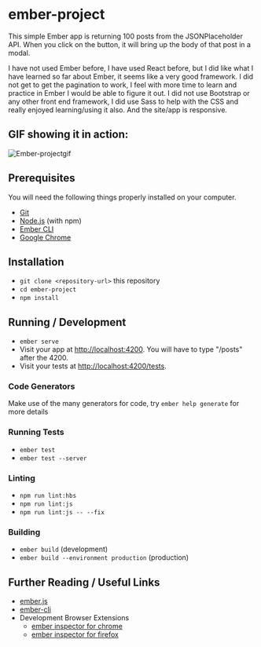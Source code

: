 # ember-project

This simple Ember app is returning 100 posts from the JSONPlaceholder API. When you click on the button, it will bring up the body of that post in a modal.

I have not used Ember before, I have used React before, but I did like what I have learned so far about Ember, it seems like a very good framework. I did not get to get the pagination to work, I feel with more time to learn and practice in Ember I would be able to figure it out. I did not use Bootstrap or any other front end framework, I did use Sass to help with the CSS and really enjoyed learning/using it also. And the site/app is responsive.

## GIF showing it in action:

![Ember-projectgif](https://user-images.githubusercontent.com/47544368/62960193-24cc7a00-bdc8-11e9-80ab-b30c4dcdec4f.gif)

## Prerequisites

You will need the following things properly installed on your computer.

* [Git](https://git-scm.com/)
* [Node.js](https://nodejs.org/) (with npm)
* [Ember CLI](https://ember-cli.com/)
* [Google Chrome](https://google.com/chrome/)

## Installation

* `git clone <repository-url>` this repository
* `cd ember-project`
* `npm install`

## Running / Development

* `ember serve`
* Visit your app at [http://localhost:4200](http://localhost:4200). You will have to type "/posts" after the 4200.
* Visit your tests at [http://localhost:4200/tests](http://localhost:4200/tests).

### Code Generators

Make use of the many generators for code, try `ember help generate` for more details

### Running Tests

* `ember test`
* `ember test --server`

### Linting

* `npm run lint:hbs`
* `npm run lint:js`
* `npm run lint:js -- --fix`

### Building

* `ember build` (development)
* `ember build --environment production` (production)

## Further Reading / Useful Links

* [ember.js](https://emberjs.com/)
* [ember-cli](https://ember-cli.com/)
* Development Browser Extensions
  * [ember inspector for chrome](https://chrome.google.com/webstore/detail/ember-inspector/bmdblncegkenkacieihfhpjfppoconhi)
  * [ember inspector for firefox](https://addons.mozilla.org/en-US/firefox/addon/ember-inspector/)
